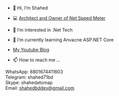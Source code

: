 - 👋 Hi, I’m Shahed
- 💻 <a href="https://apps.microsoft.com/store/detail/net-speed-meter/9NMBX01PXZ4L" rel="nofollow">Architect and Owner of Net Speed Meter</a>
- 👀 I’m interested in .Net Tech
- 🌱 I’m currently learning Anvacne ASP.NET Core
- <a href="https://www.youtube.com/channel/UCdHAVwuNUtfqZRFVI6qf7mg" rel="nofollow">My Youtube Blog</a>


- 📫 How to reach me ...

WhatsApp: 8801674411603 <br />
Telegram: shahed71bd <br />
Skype: shahedatomap <br />
Email: shahedbddev@gmail.com <br />


<!---
shahedbd/shahedbd is a ✨ special ✨ repository because its `README.md` (this file) appears on your GitHub profile.
You can click the Preview link to take a look at your changes.
--->
